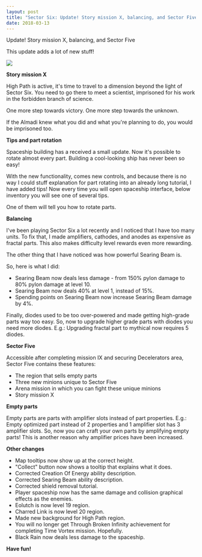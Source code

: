 ```yaml
---
layout: post
title: "Sector Six: Update! Story mission X, balancing, and Sector Five"
date: 2018-03-13
---
```


Update! Story mission X, balancing, and Sector Five

This update adds a lot of new stuff!

![](https://github.com/Zuurix/Zuurix.github.io/blob/master/images/echo%2099/White%20Grid%202018-02-26.png?raw=true)

**Story mission X**

High Path is active, it's time to travel to a dimension beyond the light of Sector Six.
You need to go there to meet a scientist, imprisoned for his work in the forbidden branch of science.

One more step towards victory.
One more step towards the unknown.

If the Almadi knew what you did and what you're planning to do, you would be imprisoned too.

**Tips and part rotation**

Spaceship building has a received a small update.
Now it's possible to rotate almost every part.
Building a cool-looking ship has never been so easy!

With the new functionality, comes new controls, and because there is no way I could stuff explanation for part rotating into an already long tutorial, I have added tips!
Now every time you will open spaceship interface, below inventory you will see one of several tips.

One of them will tell you how to rotate parts.

**Balancing**

I've been playing Sector Six a lot recently and I noticed that I have too many units.
To fix that, I made amplifiers, cathodes, and anodes as expensive as fractal parts.
This also makes difficulty level rewards even more rewarding.

The other thing that I have noticed was how powerful Searing Beam is.

So, here is what I did:

* Searing Beam now deals less damage - from 150% pylon damage to 80% pylon damage at level 10.
* Searing Beam now deals 40% at level 1, instead of 15%.
* Spending points on Searing Beam now increase Searing Beam damage by 4%.

Finally, diodes used to be too over-powered and made getting high-grade parts way too easy.
So, now to upgrade higher grade parts with diodes you need more diodes.
E.g.: Upgrading fractal part to mythical now requires 5 diodes.

**Sector Five**

Accessible after completing mission IX and securing Decelerators area, Sector Five contains these features:

* The region that sells empty parts
* Three new minions unique to Sector Five
* Arena mission in which you can fight these unique minions
* Story mission X

**Empty parts**

Empty parts are parts with amplifier slots instead of part properties.
E.g.: Empty optimized part instead of 2 properties and 1 amplifier slot has 3 amplifier slots.
So, now you can craft your own parts by amplifying empty parts!
This is another reason why amplifier prices have been increased.

**Other changes**

* Map tooltips now show up at the correct height.
* "Collect" button now shows a tooltip that explains what it does.
* Corrected Creation Of Energy ability description.
* Corrected Searing Beam ability description.
* Corrected shield removal tutorial.
* Player spaceship now has the same damage and collision graphical effects as the enemies.
* Eolutch is now level 19 region.
* Charred Link is now level 20 region.
* Made new background for High Path region.
* You will no longer get Through Broken Infinity achievement for completing Time Vortex mission. Hopefully.
* Black Rain now deals less damage to the spaceship.

**Have fun!**
